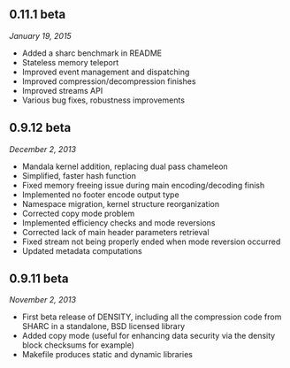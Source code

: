0.11.1 beta
-----------
*January 19, 2015*

* Added a sharc benchmark in README
* Stateless memory teleport
* Improved event management and dispatching
* Improved compression/decompression finishes
* Improved streams API
* Various bug fixes, robustness improvements

0.9.12 beta
-----------
*December 2, 2013*

* Mandala kernel addition, replacing dual pass chameleon
* Simplified, faster hash function
* Fixed memory freeing issue during main encoding/decoding finish
* Implemented no footer encode output type
* Namespace migration, kernel structure reorganization
* Corrected copy mode problem
* Implemented efficiency checks and mode reversions
* Corrected lack of main header parameters retrieval
* Fixed stream not being properly ended when mode reversion occurred
* Updated metadata computations

0.9.11 beta
-----------
*November 2, 2013*

* First beta release of DENSITY, including all the compression code from SHARC in a standalone, BSD licensed library
* Added copy mode (useful for enhancing data security via the density block checksums for example)
* Makefile produces static and dynamic libraries
